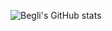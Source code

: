 

![Begli's GitHub stats](https://github-readme-stats.vercel.app/api?username=begliamanov&theme=transparent&show_icons=true&hide_border=true)

